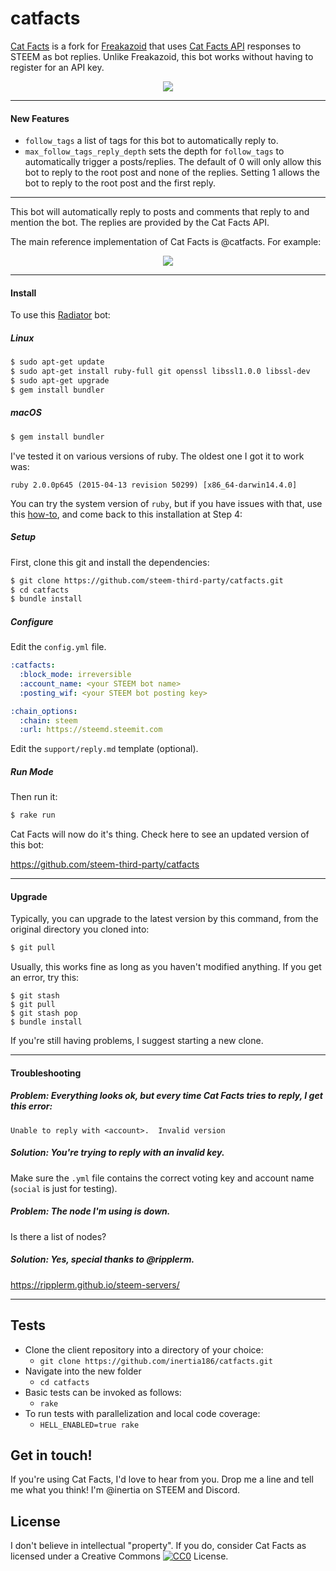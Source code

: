 catfacts
==========

[Cat Facts](https://github.com/steem-third-party/catfacts) is a fork for [Freakazoid](https://github.com/inertia186/freakazoid) that uses [Cat Facts API](https://catfact.ninja) responses to STEEM as bot replies.  Unlike Freakazoid, this bot works without having to register for an API key.

<center>
  <img src="https://i.imgur.com/Iaz1jZi.jpg" />
</center>

---

#### New Features

* `follow_tags` a list of tags for this bot to automatically reply to.
* `max_follow_tags_reply_depth` sets the depth for `follow_tags` to automatically trigger a posts/replies.  The default of 0 will only allow this bot to reply to the root post and none of the replies.  Setting 1 allows the bot to reply to the root post and the first reply.

---

This bot will automatically reply to posts and comments that reply to and mention the bot.  The replies are provided by the Cat Facts API.

The main reference implementation of Cat Facts is @catfacts.  For example:

<center>
  <img src="https://i.imgur.com/KUvEKoU.png" />
</center>

---

#### Install

To use this [Radiator](https://steemit.com/steem/@inertia/radiator-steem-ruby-api-client) bot:

##### Linux

```bash
$ sudo apt-get update
$ sudo apt-get install ruby-full git openssl libssl1.0.0 libssl-dev
$ sudo apt-get upgrade
$ gem install bundler
```

##### macOS

```bash
$ gem install bundler
```

I've tested it on various versions of ruby.  The oldest one I got it to work was:

`ruby 2.0.0p645 (2015-04-13 revision 50299) [x86_64-darwin14.4.0]`

You can try the system version of `ruby`, but if you have issues with that, use this [how-to](https://steemit.com/ruby/@inertia/how-to-configure-your-mac-to-do-ruby-on-rails-development), and come back to this installation at Step 4:

##### Setup

First, clone this git and install the dependencies:

```bash
$ git clone https://github.com/steem-third-party/catfacts.git
$ cd catfacts
$ bundle install
```

##### Configure

Edit the `config.yml` file.

```yaml
:catfacts:
  :block_mode: irreversible
  :account_name: <your STEEM bot name>
  :posting_wif: <your STEEM bot posting key>

:chain_options:
  :chain: steem
  :url: https://steemd.steemit.com
```

Edit the `support/reply.md` template (optional).

##### Run Mode

Then run it:

```bash
$ rake run
```

Cat Facts will now do it's thing.  Check here to see an updated version of this bot:

https://github.com/steem-third-party/catfacts

---

#### Upgrade

Typically, you can upgrade to the latest version by this command, from the original directory you cloned into:

```bash
$ git pull
```

Usually, this works fine as long as you haven't modified anything.  If you get an error, try this:

```
$ git stash
$ git pull
$ git stash pop
$ bundle install
```

If you're still having problems, I suggest starting a new clone.

---

#### Troubleshooting

##### Problem: Everything looks ok, but every time Cat Facts tries to reply, I get this error:

```
Unable to reply with <account>.  Invalid version
```

##### Solution: You're trying to reply with an invalid key.

Make sure the `.yml` file contains the correct voting key and account name (`social` is just for testing).

##### Problem: The node I'm using is down.

Is there a list of nodes?

##### Solution: Yes, special thanks to @ripplerm.

https://ripplerm.github.io/steem-servers/

---

## Tests

* Clone the client repository into a directory of your choice:
  * `git clone https://github.com/inertia186/catfacts.git`
* Navigate into the new folder
  * `cd catfacts`
* Basic tests can be invoked as follows:
  * `rake`
* To run tests with parallelization and local code coverage:
  * `HELL_ENABLED=true rake`

## Get in touch!

If you're using Cat Facts, I'd love to hear from you.  Drop me a line and tell me what you think!  I'm @inertia on STEEM and Discord.
  
## License

I don't believe in intellectual "property".  If you do, consider Cat Facts as licensed under a Creative Commons [![CC0](http://i.creativecommons.org/p/zero/1.0/80x15.png)](http://creativecommons.org/publicdomain/zero/1.0/) License.
